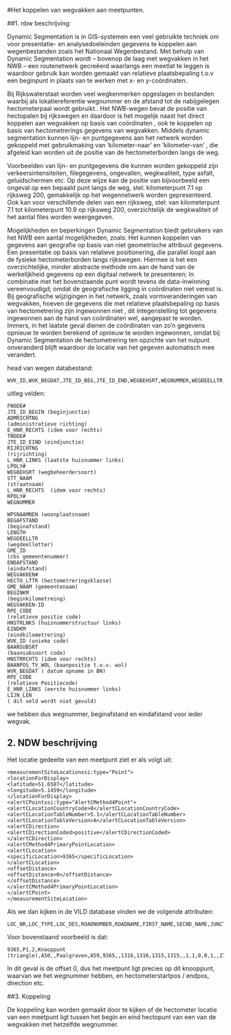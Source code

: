 #Het koppelen van wegvakken aan meetpunten.

##1. nbw beschrijving:

Dynamic Segmentation is in GIS-systemen een veel gebruikte techniek om voor presentatie- en analysedoeleinden gegevens te koppelen aan wegenbestanden zoals het Nationaal Wegenbestand. Met behulp van  Dynamic Segmentation wordt – bovenop de laag met wegvakken in het NWB – een routenetwerk gecreëerd waarlangs een meetlat te leggen is  waardoor gebruik kan worden gemaakt van relatieve plaatsbepaling t.o.v een beginpunt in plaats van te werken met x- en y-coördinaten. 

Bij Rijkswaterstaat worden veel wegkenmerken opgeslagen in bestanden waarbij als lokatiereferentie wegnummer en de afstand tot de nabijgelegen hectometerpaal wordt gebruikt..
Het NWB-wegen bevat  de positie van hectopalen bij rijkswegen en daardoor is het mogelijk naast het direct koppelen aan wegvakken op basis van coördinaten , ook te koppelen op basis van  hectometrerings gegevens van wegvakken. 
Middels dynamic segmentation  kunnen lijn- en puntgegevens  aan het netwerk worden gekoppeld  met gebruikmaking van ‘kilometer-naar’ en ‘kilometer-van’ , die afgeleid kan worden uit de  positie van de hectometerborden langs de weg. 

Voorbeelden van lijn- en puntgegevens die kunnen worden gekoppeld zijn verkeersintensiteiten, filegegevens, ongevallen, wegkwaliteit, type asfalt, geluidschermen etc. Op deze wijze kan de positie van bijvoorbeeld een ongeval op een bepaald punt langs de weg, stel: kilometerpunt 7.1 op rijksweg 200, gemakkelijk op het wegennetwerk worden gepresenteerd. Ook kan voor verschillende delen van een rijksweg, stel: van kilometerpunt 7.1 tot kilometerpunt 10.9 op rijksweg 200, overzichtelijk de wegkwaliteit of het aantal files worden weergegeven.

Mogelijkheden en beperkingen
Dynamic Segmentation biedt gebruikers van het NWB een aantal mogelijkheden, zoals:
Het kunnen koppelen van gegevens aan geografie op basis van niet geometrische attribuut gegevens.
Een presentatie op basis van relatieve positionering, die parallel loopt aan de fysieke hectometerborden langs rijkswegen. Hiermee is het een overzichtelijke, minder abstracte methode om aan de hand van de werkelijkheid gegevens op een digitaal netwerk te presenteren;
In combinatie met het bovenstaande punt wordt tevens de data-inwinning vereenvoudigd; omdat de geografische ligging in coördinaten niet vereist is.
Bij geografische wijzigingen in het netwerk, zoals vormveranderingen van wegvakken, hoeven de gegevens die met  relatieve plaatsbepaling op basis van hectometrering zijn ingewonnen niet , dit integenstelling tot gegevens ingewonnen aan de hand van coördinaten wel, aangepast te worden. Immers, in het laatste geval dienen de coördinaten van zo’n gegevens opnieuw te worden berekend of opnieuw te worden ingewonnen, omdat bij Dynamic Segmentation de hectometrering ten opzichte van het nulpunt onveranderd blijft waardoor de locatie van het gegeven automatisch mee verandert.

head van wegen databestand:

`````
WVK_ID,WVK_BEGDAT,JTE_ID_BEG,JTE_ID_END,WEGBEHSRT,WEGNUMMER,WEGDEELLTR,HECTO_LTTR,BAANSUBSRT,RPE_CODE,ADMRICHTNG,RIJRICHTNG,STT_NAAM,WPSNAAMNEN,GME_ID,GME_NAAM,HNRSTRLNKS,HNRSTRRHTS,E_HNR_LNKS,E_HNR_RHTS,L_HNR_LNKS,L_HNR_RHTS,BEGAFSTAND,ENDAFSTAND,BEGINKM,EINDKM,POS_TV_WOL
`````

uitleg velden:

`````
FNODE#
JTE_ID_BEGIN (beginjunctie)
ADMRICHTNG
(administratieve richting)
E_HNR_RECHTS (idem voor rechts)
TNODE#
JTE_ID_EIND (eindjunctie)
RIJRICHTNG
(rijrichting)
L_HNR_LINKS (laatste huisnummer links)
LPOLY#
WEGBEHSRT (wegbeheerdersoort)
STT_NAAM
(straatnaam)
L_HNR_RECHTS  (idem voor rechts)
RPOLY#
WEGNUMMER

WPSNAAMNEN (woonplaatsnaam)
BEGAFSTAND
(beginafstand)
LENGTH
WEGDEELLTR
(wegdeelletter)
GME_ID
(cbs gemeentenummer)
ENDAFSTAND
(eindafstand)
WEGVAKKEN#
HECTO_LTTR (hectometreringsklasse)
GME_NAAM (gemeentenaam)
BEGINKM
(beginkilometreing)
WEGVAKKEN-ID
RPE_CODE
(relatieve positie code)
HNSTRLNKS (huisnummerstructuur links)
EINDKM
(eindkilometrering)
WVK_ID (unieke code)
BAANSUBSRT
(baansubsoort code)
HNSTRRCHTS (idem voor rechts)
BAANPOS_TV_WOL (baanpositie t.o.v. wol)
WVK_BEGDAT ( datum opname in BN)
RPE_CODE
(relatieve Positiecode)
E_HNR_LINKS (eerste huisnummer links)
LIJN_LEN
( dit veld wordt niet gevuld)
`````

we hebben dus wegnummer, beginafstand en eindafstand voor ieder wegvak.

## 2. NDW beschrijving

Het locatie gedeelte van een meetpunt ziet er als volgt uit:

`````
<measurementSiteLocationxsi:type="Point">
<locationForDisplay>
<latitude>51.6587</latitude>
<longitude>5.1459</longitude>
</locationForDisplay>
<alertCPointxsi:type="AlertCMethod4Point">
<alertCLocationCountryCode>8</alertCLocationCountryCode>
<alertCLocationTableNumber>5.1</alertCLocationTableNumber>
<alertCLocationTableVersion>A</alertCLocationTableVersion>
<alertCDirection>
<alertCDirectionCoded>positive</alertCDirectionCoded>
</alertCDirection>
<alertCMethod4PrimaryPointLocation>
<alertCLocation>
<specificLocation>9365</specificLocation>
</alertCLocation>
<offsetDistance>
<offsetDistance>0</offsetDistance>
</offsetDistance>
</alertCMethod4PrimaryPointLocation>
</alertCPoint>
</measurementSiteLocation>
`````
Als we dan kijken in de VILD database vinden we de volgende attributen:

`````
LOC_NR,LOC_TYPE,LOC_DES,ROADNUMBER,ROADNAME,FIRST_NAME,SECND_NAME,JUNCT_REF,EXIT_NR,HSTART_POS,HEND_POS,HSTART_NEG,HEND_NEG,HECTO_CHAR,HECTO_DIR,POS_IN,POS_OUT,NEG_IN,NEG_OUT,DIR,AREA_REF,LIN_REF,INTER_REF,POS_OFF,NEG_OFF,URBAN_CODE,PRES_POS,PRES_NEG,FAR_AWAY,CITY_DISTR,TOP_SIGN,TYPE_CODE,MW_REF,RW_NR,AW_REF
`````

Voor bovenstaand voorbeeld is dat:
`````
9365,P1.2,Knooppunt (triangle),A50,,Paalgraven,A59,9365,,1316,1316,1315,1315,,1,1,0,0,1,,2719,3349,9835,9367,9487,0,1,1,0,,,0,484,50,582
`````

In dit geval is de offset 0, dus het meetpunt ligt precies op dit knooppunt, waarvan we het wegnummer hebben, en hectometerstartpos / endpos, direction etc.

##3. Koppeling

De koppeling kan worden gemaakt door te kijken of de hectometer locatie van een meetpunt ligt tussen het begin en eind hectopunt van een van de wegvakken met hetzelfde wegnummer.
 
